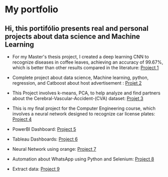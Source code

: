 # My portfolio

## Hi, this portifólio presents real and personal projects about data science and Machine Learning

- For my Master's thesis project, I created a deep learning CNN to recognize diseases in coffee leaves, achieving an accuracy of 99.67%, which is better than other results compared in the literature: [Project 1](https://github.com/charlyBraga/masters-dissertation)

- Complete project about data science, Machine learning, python, regression, and Catboost about host advertisement : [Projet 2](https://github.com/charlyBraga/analysis-price-host)

- This Project involves k-means, PCA, to help analyze and find partners about the Cerebral-Vascular-Accident-(CVA) dataset: [Projet 3](https://github.com/charlyBraga/datamining-kemans-PCA-TSNE--Cerebral-Vascular-Accident-CVA-/blob/main/UNIFEI_Minera%C3%A7%C3%A3o_de_dados_charlybraga.ipynb)

- This is my final project for the Computer Engineering course, which involves a neural network designed to recognize car license plates: [Project 4](https://github.com/charlyBraga/TFG-ComputerEngineering-)

- PowerBI Dashboard: [Project 5](https://github.com/charlyBraga/PowerBI-Dashboard-AluraPet)

- Tableau Dashboards: [Project 6](https://github.com/charlyBraga/Tableau-dashboards-projects/tree/main) 

- Neural Network using orange: [Project 7](https://github.com/charlyBraga/Redes-Neurais-Artificiais-no-Orange)

- Automation about WhatsApp using Python and Selenium: [Project 8](https://github.com/charlyBraga/whatsappBot)

- Extract data: [Project 9](https://github.com/charlyBraga/Extract-data-in-txt-with-basic-python/tree/main)

